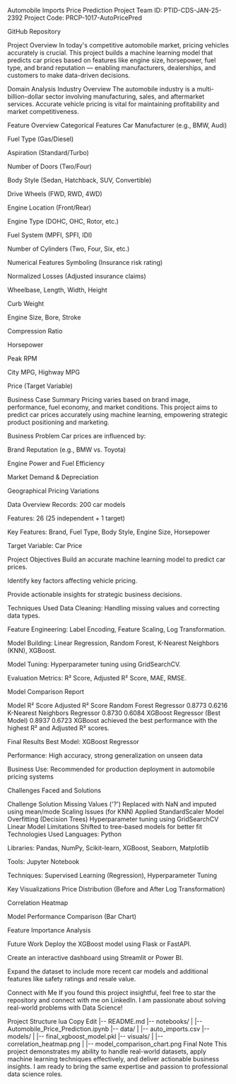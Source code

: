 Automobile Imports Price Prediction
Project Team ID: PTID-CDS-JAN-25-2392
Project Code: PRCP-1017-AutoPricePred

GitHub Repository

Project Overview
In today's competitive automobile market, pricing vehicles accurately is crucial.
This project builds a machine learning model that predicts car prices based on features like engine size, horsepower, fuel type, and brand reputation — enabling manufacturers, dealerships, and customers to make data-driven decisions.

Domain Analysis
Industry Overview
The automobile industry is a multi-billion-dollar sector involving manufacturing, sales, and aftermarket services.
Accurate vehicle pricing is vital for maintaining profitability and market competitiveness.

Feature Overview
Categorical Features
Car Manufacturer (e.g., BMW, Audi)

Fuel Type (Gas/Diesel)

Aspiration (Standard/Turbo)

Number of Doors (Two/Four)

Body Style (Sedan, Hatchback, SUV, Convertible)

Drive Wheels (FWD, RWD, 4WD)

Engine Location (Front/Rear)

Engine Type (DOHC, OHC, Rotor, etc.)

Fuel System (MPFI, SPFI, IDI)

Number of Cylinders (Two, Four, Six, etc.)

Numerical Features
Symboling (Insurance risk rating)

Normalized Losses (Adjusted insurance claims)

Wheelbase, Length, Width, Height

Curb Weight

Engine Size, Bore, Stroke

Compression Ratio

Horsepower

Peak RPM

City MPG, Highway MPG

Price (Target Variable)

Business Case
Summary
Pricing varies based on brand image, performance, fuel economy, and market conditions.
This project aims to predict car prices accurately using machine learning, empowering strategic product positioning and marketing.

Business Problem
Car prices are influenced by:

Brand Reputation (e.g., BMW vs. Toyota)

Engine Power and Fuel Efficiency

Market Demand & Depreciation

Geographical Pricing Variations

Data Overview
Records: 200 car models

Features: 26 (25 independent + 1 target)

Key Features: Brand, Fuel Type, Body Style, Engine Size, Horsepower

Target Variable: Car Price

Project Objectives
Build an accurate machine learning model to predict car prices.

Identify key factors affecting vehicle pricing.

Provide actionable insights for strategic business decisions.

Techniques Used
Data Cleaning: Handling missing values and correcting data types.

Feature Engineering: Label Encoding, Feature Scaling, Log Transformation.

Model Building: Linear Regression, Random Forest, K-Nearest Neighbors (KNN), XGBoost.

Model Tuning: Hyperparameter tuning using GridSearchCV.

Evaluation Metrics: R² Score, Adjusted R² Score, MAE, RMSE.

Model Comparison Report

Model	R² Score	Adjusted R² Score
Random Forest Regressor	0.8773	0.6216
K-Nearest Neighbors Regressor	0.8730	0.6084
XGBoost Regressor (Best Model)	0.8937	0.6723
XGBoost achieved the best performance with the highest R² and Adjusted R² scores.

Final Results
Best Model: XGBoost Regressor

Performance: High accuracy, strong generalization on unseen data

Business Use: Recommended for production deployment in automobile pricing systems

Challenges Faced and Solutions

Challenge	Solution
Missing Values ('?')	Replaced with NaN and imputed using mean/mode
Scaling Issues (for KNN)	Applied StandardScaler
Model Overfitting (Decision Trees)	Hyperparameter tuning using GridSearchCV
Linear Model Limitations	Shifted to tree-based models for better fit
Technologies Used
Languages: Python

Libraries: Pandas, NumPy, Scikit-learn, XGBoost, Seaborn, Matplotlib

Tools: Jupyter Notebook

Techniques: Supervised Learning (Regression), Hyperparameter Tuning

Key Visualizations
Price Distribution (Before and After Log Transformation)

Correlation Heatmap

Model Performance Comparison (Bar Chart)

Feature Importance Analysis

Future Work
Deploy the XGBoost model using Flask or FastAPI.

Create an interactive dashboard using Streamlit or Power BI.

Expand the dataset to include more recent car models and additional features like safety ratings and resale value.

Connect with Me
If you found this project insightful, feel free to star the repository and connect with me on LinkedIn.
I am passionate about solving real-world problems with Data Science!

Project Structure
lua
Copy
Edit
|-- README.md
|-- notebooks/
|   |-- Automobile_Price_Prediction.ipynb
|-- data/
|   |-- auto_imports.csv
|-- models/
|   |-- final_xgboost_model.pkl
|-- visuals/
|   |-- correlation_heatmap.png
|   |-- model_comparison_chart.png
Final Note
This project demonstrates my ability to handle real-world datasets, apply machine learning techniques effectively, and deliver actionable business insights.
I am ready to bring the same expertise and passion to professional data science roles.
